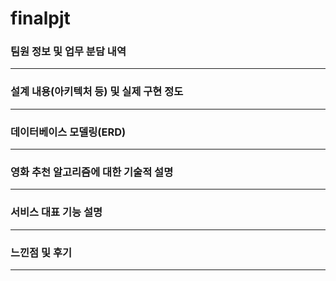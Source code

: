 # finalpjt

### 팀원 정보 및 업무 분담 내역
<hr>

### 설계 내용(아키텍처 등) 및 실제 구현 정도
<hr>

### 데이터베이스 모델링(ERD)
<hr>

### 영화 추천 알고리즘에 대한 기술적 설명
<hr>

### 서비스 대표 기능 설명
<hr>

### 느낀점 및 후기
<hr>
